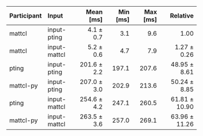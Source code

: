 | Participant | Input | Mean [ms] | Min [ms] | Max [ms] | Relative |
|:---|:---|---:|---:|---:|---:|
| mattcl | input-pting | 4.1 ± 0.7 | 3.1 | 9.6 | 1.00 |
| mattcl | input-mattcl | 5.2 ± 0.6 | 4.7 | 7.9 | 1.27 ± 0.26 |
| pting | input-pting | 201.6 ± 2.2 | 197.1 | 207.6 | 48.95 ± 8.61 |
| mattcl-py | input-pting | 207.0 ± 3.0 | 202.9 | 213.6 | 50.24 ± 8.85 |
| pting | input-mattcl | 254.6 ± 4.2 | 247.1 | 260.5 | 61.81 ± 10.90 |
| mattcl-py | input-mattcl | 263.5 ± 3.6 | 257.0 | 269.1 | 63.96 ± 11.26 |
